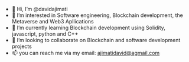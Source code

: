 - 👋 Hi, I’m @davidajimati
- 👀 I’m interested in Software engineering, Blockchain development, the Metaverse and Web3 Apllications
- 🌱 I’m currently learning Blockchain development using Solidity, javascript, python and C++
- 💞️ I’m looking to collaborate on Blockchain and software development projects
- 📫 you can reach me via my email: ajimatidavid@agmail.com

<!---
davidajimati/davidajimati is a ✨ special ✨ repository because its `README.md` (this file) appears on your GitHub profile.
You can click the Preview link to take a look at your changes.
--->

